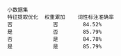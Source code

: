     小数据集
    特征提取优化  权重累加    词性标注准确率
    否             否        84.52%
    是             否        85.79%
    否             是        84.78%
    是             是        85.79%
